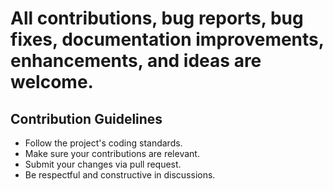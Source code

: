 # All contributions, bug reports, bug fixes, documentation improvements, enhancements, and ideas are welcome.



## Contribution Guidelines

- Follow the project's coding standards.
- Make sure your contributions are relevant.
- Submit your changes via pull request.
- Be respectful and constructive in discussions.
